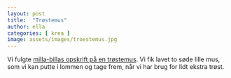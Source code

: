 ```yaml
---
layout: post
title:  "Trøstemus"
author: ella
categories: [ krea ]
image: assets/images/troestemus.jpg
---
```

Vi fulgte [milla-billas opskrift på en trøstemus](https://millabilla.dk/projekter/milla-billas-troestemus/). Vi fik lavet to søde lille mus, som vi kan putte i lommen og tage frem, når vi har brug for lidt ekstra trøst.
